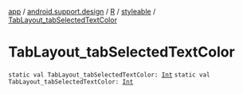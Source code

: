 [app](../../../index.md) / [android.support.design](../../index.md) / [R](../index.md) / [styleable](index.md) / [TabLayout_tabSelectedTextColor](./-tab-layout_tab-selected-text-color.md)

# TabLayout_tabSelectedTextColor

`static val TabLayout_tabSelectedTextColor: `[`Int`](https://kotlinlang.org/api/latest/jvm/stdlib/kotlin/-int/index.html)
`static val TabLayout_tabSelectedTextColor: `[`Int`](https://kotlinlang.org/api/latest/jvm/stdlib/kotlin/-int/index.html)